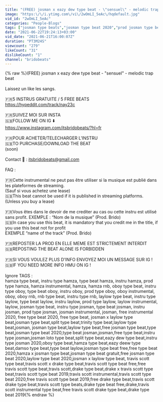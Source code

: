 ```yaml
---
title: "(FREE) josman x eazy dew type beat - \"sensuel\" - melodic trap beat"
image: "https:\/\/i.ytimg.com\/vi\/2wOmLI_5eAc\/hqdefault.jpg"
vid_id: "2wOmLI_5eAc"
categories: "People-Blogs"
tags: ["josman type beats","josman type beat 2020","prod josman type beat"]
date: "2021-06-22T19:24:13+03:00"
vid_date: "2021-06-21T16:00:07Z"
duration: "PT3M24S"
viewcount: "279"
likeCount: "31"
dislikeCount: "1"
channel: "bridobeats"
---
```

{% raw %}(FREE) josman x eazy dew type beat - &quot;sensuel&quot; - melodic trap beat<br /><br />Laissez un like les sangs.<br /><br />🇫🇷5 INSTRUS GRATUITE / 5 FREE BEATS<br /><a rel="nofollow" target="blank" href="https://hypeddit.com/track/nay23c">https://hypeddit.com/track/nay23c</a><br /><br />🇫🇷SUIVEZ MOI SUR INSTA<br />🇬🇧FOLLOW ME ON IG ⬇️<br /><a rel="nofollow" target="blank" href="https://www.instagram.com/itsbridobeats/?hl=fr">https://www.instagram.com/itsbridobeats/?hl=fr</a><br /><br />🇫🇷POUR ACHETER/TELECHARGER L’INSTRU <br />🇬🇧TO PURCHASE/DOWNLOAD THE BEAT <br />(soon)<br /><br />Contact 📩 : itsbridobeats@gmail.com<br /><br />FAQ :<br /><br />🇫🇷Cette instrumental ne peut pas être utiliser si la musique est publié dans les plateformes de streaming.<br />(Sauf si vous achetez une lease)<br />🇬🇧This beat cannot be used if it is published in streaming platforms. (Unless you buy a lease)<br /><br />🇫🇷Vous êtes dans le devoir de me crediter au cas ou cette instru est utilisé sans profit. EXEMPLE : “Nom de la musique” (Prod. Brido)<br />🇬🇧In case you use this beat, it is mandatory that you credit me in the title, if you use this beat not for profit <br />EXEMPLE “name of the track” (Prod. Brido)<br /><br />🇫🇷REPOSTER LA PROD EN ELLE MEME EST STRICTEMENT INTERDIT<br />🇬🇧REPOSTING THE BEAT ALONE IS FORBIDDEN<br /><br />🇫🇷SI VOUS VOULEZ PLUS D'INFO ENVOYEZ MOI UN MESSAGE SUR IG !<br />🇬🇧IF YOU NEED MORE INFO HMU ON IG !<br /><br />Ignore TAGS :<br />hamza type beat, instru type hamza, type beat hamza, instru hamza, prod type hamza, hamza instrumental, hamza, hamza rnb, oboy type beat, instru type oboy, type beat oboy, instru oboy, prod type oboy, oboy instrumental, oboy, oboy rnb, rnb type beat, instru type rnb, laylow type beat, instru type laylow, type beat laylow, instru laylow, prod type laylow, laylow instrumental, laylow, josman type beat, instru type josman, type beat josman, instru josman, prod type josman, josman instrumental, josman, free instrumental 2020, free type beat 2020, free type beat, josman x laylow type beat,josman type beat,split type beat,trinity type beat,laylow type beat,josman, josman type beat,laylow type beat,free josman type beat,type beat,josman type beat 2020,type beat josman,josman,free type beat,instru type josman,josman loto type beat,split type beat,eazy dew type beat,instru type josman 2020,oboy type beat,hamza type beat,eazy deew type beat,damso type beat,type beat laylow,josman type beat free,free type beat 2020,hamza x josman type beat,josman type beat gratuit,free josman type beat 2020,laylow type beat 2020,josman x laylow type beat, travis scott type beat,travis scott x drake type beat,travis scott type beat free,free travis scott type beat,travis scott,drake type beat,drake x travis scott type beat,travis scott type beat 2019,travis scott instrumental,travis scott type beat 2020,free travis scott type beat 2019,free drake type beat,travis scott drake type beat,travis scott type beats,drake type beat free,drake,travis scott instrumental type beat,free travis scott drake type beat,drake type beat 2019{% endraw %}
